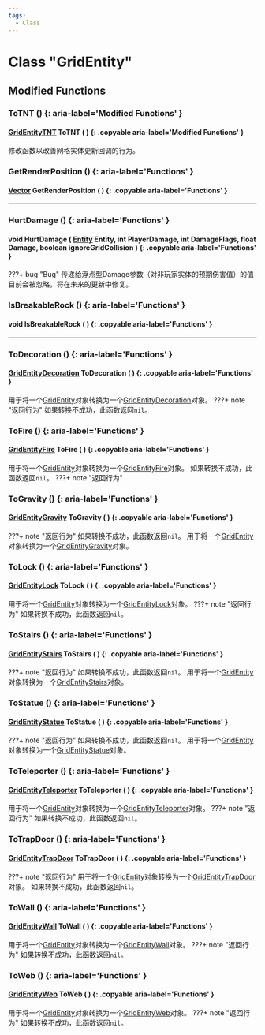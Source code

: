 ```yaml
---
tags:
  - Class
---
```

# Class "GridEntity"

## Modified Functions
### ToTNT () {: aria-label='Modified Functions' }
#### [GridEntityTNT](https://wofsauge.github.io/IsaacDocs/rep/GridEntityTNT.html) ToTNT ( ) {: .copyable aria-label='Modified Functions' }
修改函数以改善网格实体更新回调的行为。

### GetRenderPosition () {: aria-label='Functions' }
#### [Vector](Vector.md) GetRenderPosition ( ) {: .copyable aria-label='Functions' }

___
### HurtDamage () {: aria-label='Functions' }
#### void HurtDamage ( [Entity](Entity.md) Entity, int PlayerDamage, int DamageFlags, float Damage, boolean ignoreGridCollision ) {: .copyable aria-label='Functions' }
???+ bug "Bug"
传递给浮点型Damage参数（对非玩家实体的预期伤害值）的值目前会被忽略，将在未来的更新中修复。

### IsBreakableRock () {: aria-label='Functions' }
#### void IsBreakableRock ( ) {: .copyable aria-label='Functions' }

___
### ToDecoration () {: aria-label='Functions' }
#### [GridEntityDecoration](GridEntityDecoration.md) ToDecoration ( ) {: .copyable aria-label='Functions' }
用于将一个[GridEntity](GridEntity.md)对象转换为一个[GridEntityDecoration](GridEntityDecoration.md)对象。
???+ note "返回行为"
如果转换不成功，此函数返回`nil`。

### ToFire () {: aria-label='Functions' }
#### [GridEntityFire](GridEntityFire.md) ToFire ( ) {: .copyable aria-label='Functions' }
用于将一个[GridEntity](GridEntity.md)对象转换为一个[GridEntityFire](GridEntityFire.md)对象。
如果转换不成功，此函数返回`nil`。
???+ note "返回行为"

### ToGravity () {: aria-label='Functions' }
#### [GridEntityGravity](GridEntityGravity.md) ToGravity ( ) {: .copyable aria-label='Functions' }
???+ note "返回行为"
如果转换不成功，此函数返回`nil`。
用于将一个[GridEntity](GridEntity.md)对象转换为一个[GridEntityGravity](GridEntityGravity.md)对象。

### ToLock () {: aria-label='Functions' }
#### [GridEntityLock](GridEntityLock.md) ToLock ( ) {: .copyable aria-label='Functions' }
用于将一个[GridEntity](GridEntity.md)对象转换为一个[GridEntityLock](GridEntityLock.md)对象。
???+ note "返回行为"
如果转换不成功，此函数返回`nil`。

### ToStairs () {: aria-label='Functions' }
#### [GridEntityStairs](GridEntityStairs.md) ToStairs ( ) {: .copyable aria-label='Functions' }
???+ note "返回行为"
如果转换不成功，此函数返回`nil`。
用于将一个[GridEntity](GridEntity.md)对象转换为一个[GridEntityStairs](GridEntityStairs.md)对象。

### ToStatue () {: aria-label='Functions' }
#### [GridEntityStatue](GridEntityStatue.md) ToStatue ( ) {: .copyable aria-label='Functions' }
???+ note "返回行为"
如果转换不成功，此函数返回`nil`。
用于将一个[GridEntity](GridEntity.md)对象转换为一个[GridEntityStatue](GridEntityStatue.md)对象。

### ToTeleporter () {: aria-label='Functions' }
#### [GridEntityTeleporter](GridEntityTeleporter.md) ToTeleporter ( ) {: .copyable aria-label='Functions' }   
用于将一个[GridEntity](GridEntity.md)对象转换为一个[GridEntityTeleporter](GridEntityTeleporter.md)对象。
???+ note "返回行为"
如果转换不成功，此函数返回`nil`。

### ToTrapDoor () {: aria-label='Functions' }
#### [GridEntityTrapDoor](GridEntityTrapDoor.md) ToTrapDoor ( ) {: .copyable aria-label='Functions' }
???+ note "返回行为"
用于将一个[GridEntity](GridEntity.md)对象转换为一个[GridEntityTrapDoor](GridEntityTrapDoor.md)对象。
如果转换不成功，此函数返回`nil`。

### ToWall () {: aria-label='Functions' }
#### [GridEntityWall](GridEntityWall.md) ToWall ( ) {: .copyable aria-label='Functions' }
用于将一个[GridEntity](GridEntity.md)对象转换为一个[GridEntityWall](GridEntityWall.md)对象。
???+ note "返回行为"
如果转换不成功，此函数返回`nil`。

### ToWeb () {: aria-label='Functions' }
#### [GridEntityWeb](GridEntityWeb.md) ToWeb ( ) {: .copyable aria-label='Functions' }
用于将一个[GridEntity](GridEntity.md)对象转换为一个[GridEntityWeb](GridEntityWeb.md)对象。
???+ note "返回行为"
如果转换不成功，此函数返回`nil`。